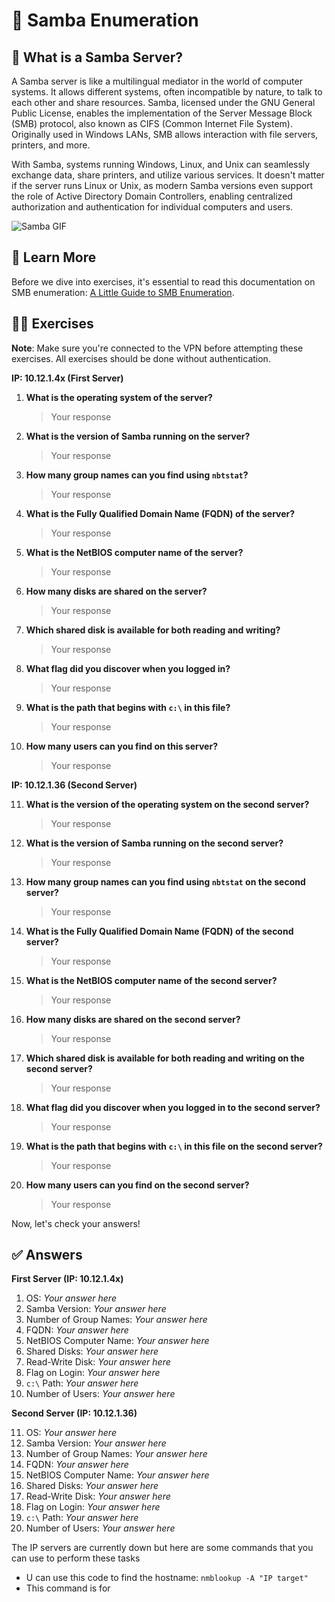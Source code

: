# 📂 Samba Enumeration

## 🤖 What is a Samba Server?

A Samba server is like a multilingual mediator in the world of computer systems. It allows different systems, often incompatible by nature, to talk to each other and share resources. Samba, licensed under the GNU General Public License, enables the implementation of the Server Message Block (SMB) protocol, also known as CIFS (Common Internet File System). Originally used in Windows LANs, SMB allows interaction with file servers, printers, and more.

With Samba, systems running Windows, Linux, and Unix can seamlessly exchange data, share printers, and utilize various services. It doesn't matter if the server runs Linux or Unix, as modern Samba versions even support the role of Active Directory Domain Controllers, enabling centralized authorization and authentication for individual computers and users.


![Samba GIF](https://media1.giphy.com/media/l0IpWimdziTLydf8Y/giphy.gif)

## 📖 Learn More

Before we dive into exercises, it's essential to read this documentation on SMB enumeration: [A Little Guide to SMB Enumeration](https://www.hackingarticles.in/a-little-guide-to-smb-enumeration/).

## 🏋️‍♂️ Exercises

**Note**: Make sure you're connected to the VPN before attempting these exercises. All exercises should be done without authentication.

**IP: 10.12.1.4x (First Server)**

1. **What is the operating system of the server?**
    > Your response 

2. **What is the version of Samba running on the server?**
    > Your response 

3. **How many group names can you find using `nbtstat`?**
    > Your response 

4. **What is the Fully Qualified Domain Name (FQDN) of the server?**
    > Your response 

5. **What is the NetBIOS computer name of the server?**
    > Your response 

6. **How many disks are shared on the server?**
    > Your response 

7. **Which shared disk is available for both reading and writing?**
    > Your response 

8. **What flag did you discover when you logged in?**
    > Your response 

9. **What is the path that begins with `c:\` in this file?**
    > Your response 

10. **How many users can you find on this server?**
    > Your response 

**IP: 10.12.1.36 (Second Server)**

11. **What is the version of the operating system on the second server?**
    > Your response 

12. **What is the version of Samba running on the second server?**
    > Your response 

13. **How many group names can you find using `nbtstat` on the second server?**
    > Your response 

14. **What is the Fully Qualified Domain Name (FQDN) of the second server?**
    > Your response 

15. **What is the NetBIOS computer name of the second server?**
    > Your response 

16. **How many disks are shared on the second server?**
    > Your response 

17. **Which shared disk is available for both reading and writing on the second server?**
    > Your response 

18. **What flag did you discover when you logged in to the second server?**
    > Your response 

19. **What is the path that begins with `c:\` in this file on the second server?**
    > Your response 

20. **How many users can you find on the second server?**
    > Your response 

Now, let's check your answers!

## ✅ Answers

**First Server (IP: 10.12.1.4x)**

1. OS: *Your answer here*
2. Samba Version: *Your answer here*
3. Number of Group Names: *Your answer here*
4. FQDN: *Your answer here*
5. NetBIOS Computer Name: *Your answer here*
6. Shared Disks: *Your answer here*
7. Read-Write Disk: *Your answer here*
8. Flag on Login: *Your answer here*
9. `c:\` Path: *Your answer here*
10. Number of Users: *Your answer here*

**Second Server (IP: 10.12.1.36)**

11. OS: *Your answer here*
12. Samba Version: *Your answer here*
13. Number of Group Names: *Your answer here*
14. FQDN: *Your answer here*
15. NetBIOS Computer Name: *Your answer here*
16. Shared Disks: *Your answer here*
17. Read-Write Disk: *Your answer here*
18. Flag on Login: *Your answer here*
19. `c:\` Path: *Your answer here*
20. Number of Users: *Your answer here*

The IP servers are currently down but here are some commands that you can use to perform these tasks

- U can use this code to find the hostname: `nmblookup -A "IP target" `
- This command is for 